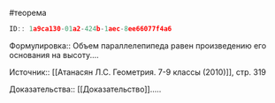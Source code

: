 #теорема

```javascript
ID:: 1a9ca130-01a2-424b-1aec-8ee66077f4a6
```

Формулировка:: Объем параллелепипеда равен произведению его основания на высоту....

Источник:: [[Атанасян Л.С. Геометрия. 7-9 классы (2010)]], стр. 319

Доказательства:: [[Доказательство]].....